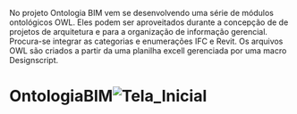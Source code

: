 No projeto Ontologia BIM vem se desenvolvendo uma série de módulos ontológicos OWL. Eles podem ser aproveitados durante a concepção de 
de projetos de arquitetura e para a organização de informação gerencial. Procura-se integrar as categorias e enumerações IFC e Revit.
Os arquivos OWL são criados a partir da uma planilha excell gerenciada por uma macro Designscript. 

# OntologiaBIM![Tela_Inicial](https://user-images.githubusercontent.com/9437020/222983171-262a7405-fc43-4cf9-8c71-1e4c825daea0.PNG)
